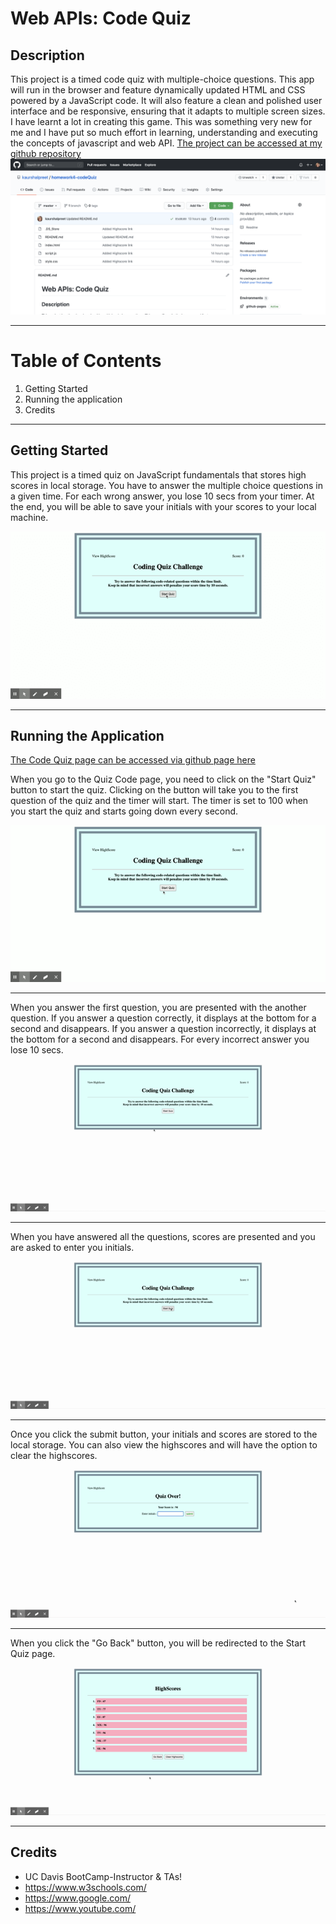 # Web APIs: Code Quiz

## Description
 This project is a timed code quiz with multiple-choice questions. This app will run in the browser and feature dynamically updated HTML and CSS powered by a JavaScript code. It will also feature a clean and polished user interface and be responsive, ensuring that it adapts to multiple screen sizes. I have learnt a lot in creating this game. This was something very new for me and I have put so much effort in learning, understanding and executing the concepts of javascript and web API.
 [The project can be accessed at my github repository](https://github.com/kaurshalpreet/homework4-codeQuiz)
 ![Homework Repository Screenshot](./assets/repo.png)

 ---

# Table of Contents
1. Getting Started
1. Running the application
1. Credits
---

## Getting Started

This project is a timed quiz on JavaScript fundamentals that stores high scores in local storage. You have to answer the multiple choice questions in a given time. For each wrong answer, you lose 10 secs from your timer. At the end, you will be able to save your initials with your scores to your local machine.

![Getting Started!](./assets/gettingStarted.gif)

---

## Running the Application

[The Code Quiz page can be accessed via github page here](https://kaurshalpreet.github.io/homework4-codeQuiz/)

When you go to the Quiz Code page, you need to click on the "Start Quiz" button to start the quiz. Clicking on the button will take you to the first question of the quiz and the timer will start. The timer is set to 100 when you start the quiz and starts going down every second.

![Start Quiz page](./assets/startQuiz.gif)

---

When you answer the first question, you are presented with the another question. 
If you answer a question correctly, it displays at the bottom for a second and disappears. 
If you answer a question incorrectly, it displays at the bottom for a second and disappears. For every incorrect answer you lose 10 secs.

![Questions](./assets/questions.gif)

---

When you have answered all the questions, scores are presented and you are asked to enter you initials. 

![Scores and initials](./assets/scoresAndInitials.gif)

---

Once you click the submit button, your initials and scores are stored to the local storage. You can also view the highscores and will have the option to clear the highscores. 

![Highscore page](./assets/highscores.gif)

---

When you click the "Go Back" button, you will be redirected to the Start Quiz page.

![Refresh](./assets/refresh.gif)

---


## Credits
* UC Davis BootCamp-Instructor & TAs!
* https://www.w3schools.com/
* https://www.google.com/
* https://www.youtube.com/







 
